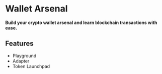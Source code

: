 # Wallet Arsenal

**Build your crypto wallet arsenal and learn blockchain transactions with ease.**

## Features

- Playground
- Adapter
- Token Launchpad